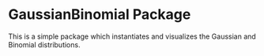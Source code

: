 # GaussianBinomial Package

This is a simple package which instantiates and visualizes the Gaussian and Binomial distributions. 
